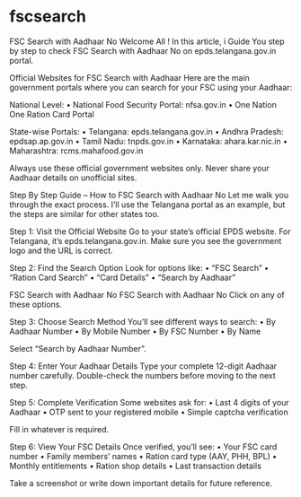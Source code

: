 # fscsearch
FSC Search with Aadhaar No
Welcome All ! In this article, i Guide You step by step to check FSC Search with Aadhaar No on epds.telangana.gov.in portal.

Official Websites for FSC Search with Aadhaar
Here are the main government portals where you can search for your FSC using your Aadhaar:

National Level: • National Food Security Portal: nfsa.gov.in • One Nation One Ration Card Portal

State-wise Portals: • Telangana: epds.telangana.gov.in • Andhra Pradesh: epdsap.ap.gov.in
• Tamil Nadu: tnpds.gov.in • Karnataka: ahara.kar.nic.in • Maharashtra: rcms.mahafood.gov.in

Always use these official government websites only. Never share your Aadhaar details on unofficial sites.

Step By Step Guide – How to FSC Search with Aadhaar No
Let me walk you through the exact process. I’ll use the Telangana portal as an example, but the steps are similar for other states too.

Step 1: Visit the Official Website
Go to your state’s official EPDS website. For Telangana, it’s epds.telangana.gov.in. Make sure you see the government logo and the URL is correct.

Step 2: Find the Search Option
Look for options like: • “FSC Search” • “Ration Card Search” • “Card Details” • “Search by Aadhaar”

FSC Search with Aadhaar No
FSC Search with Aadhaar No
Click on any of these options.

Step 3: Choose Search Method
You’ll see different ways to search: • By Aadhaar Number • By Mobile Number • By FSC Number • By Name

Select “Search by Aadhaar Number”.

Step 4: Enter Your Aadhaar Details
Type your complete 12-digit Aadhaar number carefully. Double-check the numbers before moving to the next step.

Step 5: Complete Verification
Some websites ask for: • Last 4 digits of your Aadhaar • OTP sent to your registered mobile • Simple captcha verification

Fill in whatever is required.

Step 6: View Your FSC Details
Once verified, you’ll see: • Your FSC card number • Family members’ names • Ration card type (AAY, PHH, BPL) • Monthly entitlements • Ration shop details • Last transaction details

Take a screenshot or write down important details for future reference.

